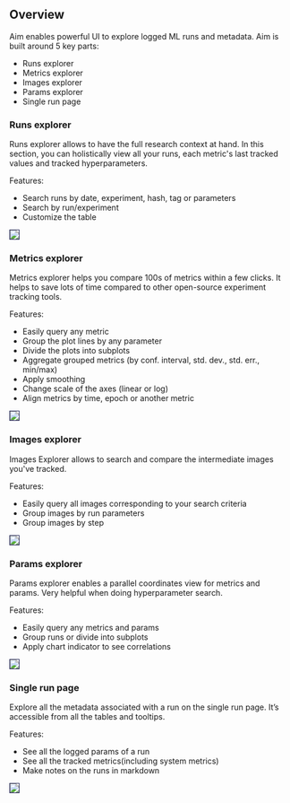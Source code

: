 ## Overview

Aim enables powerful UI to explore logged ML runs and metadata. Aim is built around 5 key parts:

- Runs explorer
- Metrics explorer
- Images explorer
- Params explorer
- Single run page

### Runs explorer
Runs explorer allows to have the full research context at hand. In this section, you can holistically view all your runs, each metric's last tracked values and tracked hyperparameters.

Features:
- Search runs by date, experiment, hash, tag or parameters
- Search by run/experiment
- Customize the table

<img style="border: 1px solid #1d2253" src="https://docs-blobs.s3.us-east-2.amazonaws.com/images/ui/pages/runs-explorer/runs.png" />

### Metrics explorer
Metrics explorer helps you compare 100s of metrics within a few clicks.
It helps to save lots of time compared to other open-source experiment tracking tools.

Features:
- Easily query any metric
- Group the plot lines by any parameter
- Divide the plots into subplots
- Aggregate grouped metrics (by conf. interval, std. dev., std. err., min/max)
- Apply smoothing 
- Change scale of the axes (linear or log)
- Align metrics by time, epoch or another metric

<img style="border: 1px solid #1d2253" src="https://docs-blobs.s3.us-east-2.amazonaws.com/images/ui/pages/metrics-explorer/metrics.png" />

### Images explorer
Images Explorer allows to search and compare the intermediate images you've tracked.

Features:
- Easily query all images corresponding to your search criteria
- Group images by run parameters
- Group images by step

<img style="border: 1px solid #1d2253" src="https://user-images.githubusercontent.com/11066664/163875815-9cd8ce85-2815-4f0a-80dd-0f3258193c19.png" />

### Params explorer
Params explorer enables a parallel coordinates view for metrics and params. Very helpful when doing hyperparameter search.

Features:
- Easily query any metrics and params
- Group runs or divide into subplots
- Apply chart indicator to see correlations

<img style="border: 1px solid #1d2253" src="https://docs-blobs.s3.us-east-2.amazonaws.com/images/ui/pages/params-explore/1.png"/>

### Single run page
Explore all the metadata associated with a run on the single run page. It’s accessible from all the tables and tooltips.

Features:
- See all the logged params of a run
- See all the tracked metrics(including system metrics)
- Make notes on the runs in markdown

<img style="border: 1px solid #1d2253" src="https://docs-blobs.s3.us-east-2.amazonaws.com/images/ui/pages/run-single-page/overview_tab.png"/>

